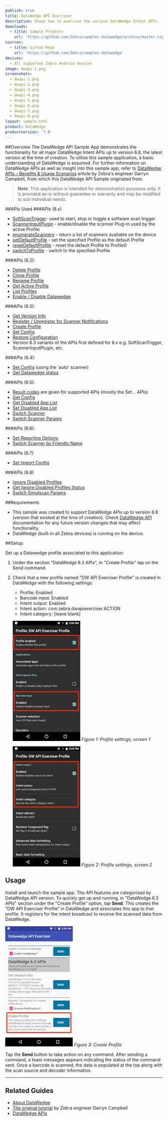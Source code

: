 ```yaml
---
publish: true
title: DataWedge API Exerciser
description: Shows how to exercise the various DataWedge Intent APIs.
downloads:
  - title: Sample Projects
    url: 'https://github.com/Zebra/samples-datawedge/archive/master.zip'
sources:
  - title: Github Repo
    url: 'https://github.com/Zebra/samples-datawedge'
devices:
  - All supported Zebra Android devices
image: dwapi-1.png
screenshots:
  - dwapi-1.png
  - dwapi-2.png
  - dwapi-3.png
  - dwapi-4.png
  - dwapi-5.png
  - dwapi-6.png
  - dwapi-7.png
  - dwapi-8.png
layout: sample.html
product: DataWedge
productversion: '7.0'
---
```


##Overview 
The DataWedge API Sample App demonstrates the functionality for all major DataWedge Intent APIs up to version 6.8, the latest version at the time of creation. To utilize this sample application, a basic understanding of DataWedge is assumed.  For further information on DataWedge APIs as well as insight into this sample app, refer to [DataWedge APIs – Benefits & Usage Scenarios](https://developer.zebra.com/community/home/blog/2017/06/27/datawedge-apis-benefits-challenges) article by Zebra's engineer Darryn Campbell, from which this DataWedge API Sample originated from. 

>**Note**: This application is intended for demonstration purposes only. It is provided as-is without guarantee or warranty and may be modified to suit individual needs.

##APIs Used
###APIs (6.x)
* [SoftScanTrigger](../../api/softscantrigger/)- used to start, stop or toggle a software scan trigger
* [ScannerInputPlugin](../../api/scannerinputplugin/) - enable/disable the scanner Plug-in used by the active Profile
* [enumerateScanners](../../api/enumeratescanners/) - return a list of scanners available on the device
* [setDefaultProfile](../../api/setdefaultprofile/) - set the specified Profile as the default Profile
* [resetDefaultProfile](../../api/resetdefaultprofile/) - reset the default Profile to Profile0
* [switchToProfile](../../api/switchtoprofile/) - switch to the specified Profile

###APIs (6.2):
* [Delete Profile](../../api/deleteprofile/)
* [Clone Profile](../../api/cloneprofile/)
* [Rename Profile](../../api/renameprofile/)
* [Get Active Profile](../../api/getactiveprofile/)
* [List Profiles](../../api/getprofileslist/)
* [Enable / Disable Datawedge](../../api/enabledatawedge/)

###APIs (6.3):
* [Get Version Info](../../api/getversioninfo/)
* [Register / Unregister for Scanner Notifications](../../api/registerfornotification/)
* [Create Profile](../../api/createprofile/)
* [Set Config](../../api/setconfig/)
* [Restore Configuration](../../api/restoreconfig/)
* Version 6.3 variants of the APIs first defined for 6.x e.g. SoftScanTrigger, ScannerInputPlugin, etc.

###APIs (6.4):
* [Set Config](../../api/setconfig/) (using the 'auto' scanner)
* [Get Datawedge status](../..//api/getdatawedgestatus/)

###APIs (6.5):
* [Result codes](../../api/resultinfo/) are given for supported APIs (mostly the Set... APIs)
* [Get Config](../..//api/getconfig/)
* [Get Disabled App List](../../api/getdisabledapplist/)
* [Set Disabled App List](../../api/setdisabledapplist/)
* [Switch Scanner](../../api/switchscanner/)
* [Switch Scanner Params](../../api/switchscannerparams/)

###APIs (6.6):
* [Set Reporting Options](../../api/setreportingoptions/)
* [Switch Scanner by Friendly Name](../../api/switchscanner/) 

###APIs (6.7)
* [Set Import Config](../../api/importconfig/)

###APIs (6.8)
* [Ignore Disabled Profiles](../../api/setignoredisabledprofiles/)
* [Get Ignore Disabled Profiles Status](../../api/getignoredisabledprofiles/)
* [Switch Simulscan Params](../../api/switchsimulscanparams/) 

##Requirements
* This sample was created to support DataWedge APIs up to version 6.8 (version that existed at the time of creation). Check [DataWedge API](../../about) documentation for any future version changes that may affect functionality.
* DataWedge (built-in all Zebra devices) is running on the device.

##Setup

Set up a Datawedge profile associated to this application:
1. Under the section "DataWedge 6.3 APIs", in "Create Profile" tap on the Send command.  
2. Check that a new profile named "DW API Exerciser Profile" is created in DataWedge with the following settings:
   * Profile: Enabled
   * Barcode input: Enabled
   * Intent output: Enabled
   * Intent action: com.zebra.dwapiexerciser.ACTION
   * Intent category: [leave blank]
  
   ![img](dwapi_profile-1.png) 
  _Figure 1: Profile settings, screen 1_

   ![img](dwapi_profile-2.png) 
  _Figure 2: Profile settings, screen 2_

## Usage

Install and launch the sample app. The API features are categorized by DataWedge API version. To quickly get up and running, in  "DataWedge 6.3 APIs" section under the "Create Profile” option, tap **Send**. This creates the “DW API Exerciser Profile” in DataWedge and associates this app to that profile.  It registers for the intent broadcast to receive the scanned data from DataWedge. 

  ![img](dwapi-3_mini.png) 
  _Figure 3: Create Profile_

Tap the **Send** button to take action on any command. After sending a command, a toast messages appears indicating the status of the command sent.  Once a barcode is scanned, the data is populated at the top along with the scan source and decoder information.  










-----

## Related Guides

* [About DataWedge](../../about)
* [The original tutorial](https://developer.zebra.com/community/home/blog/2017/06/27/datawedge-apis-benefits-challenges) by Zebra engineer Darryn Campbell
* [DataWedge APIs](../../api) 






